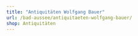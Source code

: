 ```yaml
---
title: "Antiquitäten Wolfgang Bauer"
url: /bad-aussee/antiquitaeten-wolfgang-bauer/
shop: Antiquitäten
---
```

